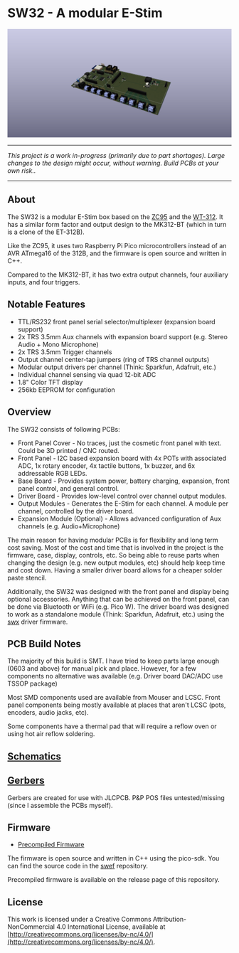 # SW32 - A modular E-Stim

![SW32](docs/images/SW32.png)

---

*This project is a work in-progress (primarily due to part shortages). Large changes to the design might occur, without warning. Build PCBs at your own risk..*

---

## About
The SW32 is a modular E-Stim box based on the [ZC95](https://github.com/CrashOverride85/zc95) and the [WT-312](https://github.com/WendyTeslaburger/WT-312). 
It has a similar form factor and output design to the MK312-BT (which in turn is a clone of the ET-312B).

Like the ZC95, it uses two Raspberry Pi Pico microcontrollers instead of an AVR ATmega16 of the 312B, and the firmware is open source and written in C++.

Compared to the MK312-BT, it has two extra output channels, four auxiliary inputs, and four triggers. 

## Notable Features
* TTL/RS232 front panel serial selector/multiplexer (expansion board support)
* 2x TRS 3.5mm Aux channels with expansion board support (e.g. Stereo Audio + Mono Microphone)
* 2x TRS 3.5mm Trigger channels
* Output channel center-tap jumpers (ring of TRS channel outputs)
* Modular output drivers per channel (Think: Sparkfun, Adafruit, etc.)
* Individual channel sensing via quad 12-bit ADC
* 1.8" Color TFT display
* 256kb EEPROM for configuration

## Overview
The SW32 consists of following PCBs:
* Front Panel Cover - No traces, just the cosmetic front panel with text. Could be 3D printed / CNC routed.
* Front Panel - I2C based expansion board with 4x POTs with associated ADC, 1x rotary encoder, 4x tactile buttons, 1x buzzer, and 6x addressable RGB LEDs.
* Base Board - Provides system power, battery charging, expansion, front panel control, and general control.
* Driver Board - Provides low-level control over channel output modules.
* Output Modules - Generates the E-Stim for each channel. A module per channel, controlled by the driver board. 
* Expansion Module (Optional) - Allows advanced configuration of Aux channels (e.g. Audio+Microphone)

The main reason for having modular PCBs is for flexibility and long term cost saving. Most of the cost and time that is involved in the project is the firmware, case, display, controls, etc. So being able to reuse parts when changing the design (e.g. new output modules, etc) should help keep time and cost down. Having a smaller driver board allows for a cheaper solder paste stencil.

Additionally, the SW32 was designed with the front panel and display being optional accessories. Anything that can be achieved on the front panel, can be done via Bluetooth or WiFi (e.g. Pico W). The driver board was designed to work as a standalone module (Think: Sparkfun, Adafruit, etc.) using the [swx](https://github.com/saawsm/swx) driver firmware.

## PCB Build Notes
The majority of this build is SMT. I have tried to keep parts large enough (0603 and above) for manual pick and place. However, for a few components no alternative was available (e.g. Driver board DAC/ADC use TSSOP package)

Most SMD components used are available from Mouser and LCSC. Front panel components being mostly available at places that aren't LCSC (pots, encoders, audio jacks, etc).

Some components have a thermal pad that will require a reflow oven or using hot air reflow soldering.

## [Schematics](schematics/)

## [Gerbers](gerbers/)
Gerbers are created for use with JLCPCB. P&P POS files untested/missing (since I assemble the PCBs myself).

## Firmware
- [Precompiled Firmware](https://github.com/saawsm/SW32/releases/latest)

The firmware is open source and written in C++ using the pico-sdk. You can find the source code in the [swef](https://github.com/saawsm/swef) repository.

Precompiled firmware is available on the release page of this repository.

## License
This work is licensed under a Creative Commons Attribution-NonCommercial 4.0 International License, available at
[http://creativecommons.org/licenses/by-nc/4.0/](http://creativecommons.org/licenses/by-nc/4.0/).
